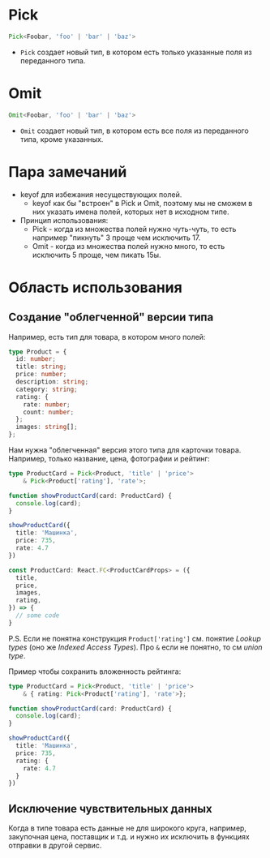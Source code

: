 # Pick

```typescript
Pick<Foobar, 'foo' | 'bar' | 'baz'>
```

* `Pick` создает новый тип, в котором есть только указанные поля из переданного типа.

# Omit

```typescript
Omit<Foobar, 'foo' | 'bar' | 'baz'>
```

* `Omit` создает новый тип, в котором есть все поля из переданного типа, кроме указанных.



# Пара замечаний

* keyof для избежания несуществующих полей.
  * keyof как бы "встроен" в Pick и Omit, поэтому мы не сможем в них указать имена полей, которых нет в исходном типе.
* Принцип использования:
  * Pick - когда из множества полей нужно чуть-чуть, то есть например "пикнуть" 3 проще чем исключить 17.
  * Omit - когда из множества полей нужно много, то есть исключить 5 проще, чем пикать 15ы.

# Область использования

## Создание "облегченной" версии типа

Например, есть тип для товара, в котором много полей:

```typescript
type Product = {
  id: number;
  title: string;
  price: number;
  description: string;
  category: string;
  rating: {
    rate: number;
    count: number;
  };
  images: string[];
};
```

Нам нужна "облегченная" версия этого типа для карточки товара. Например, только название, цена, фотографии и рейтинг:

```typescript
type ProductCard = Pick<Product, 'title' | 'price'> 
    & Pick<Product['rating'], 'rate'>;

function showProductCard(card: ProductCard) {
  console.log(card);
}

showProductCard({
  title: 'Машинка',
  price: 735,
  rate: 4.7
})
```

```typescript
const ProductCard: React.FC<ProductCardProps> = ({
  title,
  price,
  images,
  rating,
}) => {
  // some code
}
```

P.S. Если не понятна конструкция `Product['rating']` см. понятие *Lookup types* (оно же *Indexed Access Types*). Про `&` если не понятно, то см *union type*.

Пример чтобы сохранить вложенность рейтинга:

```typescript
type ProductCard = Pick<Product, 'title' | 'price'> 
    & { rating: Pick<Product['rating'], 'rate'>};

function showProductCard(card: ProductCard) {
  console.log(card);
}

showProductCard({
  title: 'Машинка',
  price: 735,
  rating: {
    rate: 4.7
  }
})
```

## Исключение чувствительных данных

Когда в типе товара есть данные не для широкого круга, например, закупочная цена, поставщик и т.д. и нужно их исключить в функциях отправки в другой сервис.



